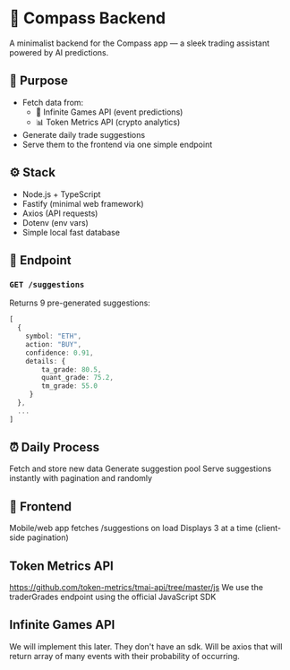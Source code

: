 # 🧠 Compass Backend

A minimalist backend for the Compass app — a sleek trading assistant powered by AI predictions.

## 🚀 Purpose

- Fetch data from:
  - 🔮 Infinite Games API (event predictions)
  - 📊 Token Metrics API (crypto analytics) 
- Generate daily trade suggestions
- Serve them to the frontend via one simple endpoint

## ⚙️ Stack

- Node.js + TypeScript
- Fastify (minimal web framework)
- Axios (API requests)
- Dotenv (env vars)
- Simple local fast database

## 📡 Endpoint

### `GET /suggestions`

Returns 9 pre-generated suggestions:
```ts
[
  {
    symbol: "ETH",
    action: "BUY",
    confidence: 0.91,
    details: {
        ta_grade: 80.5,
        quant_grade: 75.2,
        tm_grade: 55.0
     }
  },
  ...
]
```

## ⏰ Daily Process
Fetch and store new data
Generate suggestion pool
Serve suggestions instantly with pagination and randomly

## 🧪 Frontend
Mobile/web app fetches /suggestions on load
Displays 3 at a time (client-side pagination)

## Token Metrics API 
https://github.com/token-metrics/tmai-api/tree/master/js
We use the traderGrades endpoint using the official JavaScript SDK 

## Infinite Games API
We will implement this later. They don't have an sdk. Will be axios that will return array of many events with their probability of occurring.  